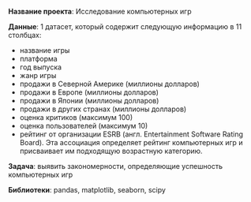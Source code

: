 **Название проекта**: Исследование компьютерных игр  

**Данные**:
1 датасет, который содержит следующую информацию в 11 столбцах: 
* название игры
* платформа
* год выпуска
* жанр игры
* продажи в Северной Америке (миллионы долларов)
* продажи в Европе (миллионы долларов)
* продажи в Японии (миллионы долларов)
* продажи в других странах (миллионы долларов)
* оценка критиков (максимум 100)
* оценка пользователей (максимум 10)
* рейтинг от организации ESRB (англ. Entertainment Software Rating Board). Эта ассоциация определяет рейтинг компьютерных игр и присваивает им подходящую возрастную категорию.

**Задача**:  выявить закономерности, определяющие успешность компьютерных игр

**Библиотеки**: pandas, matplotlib, seaborn, scipy
